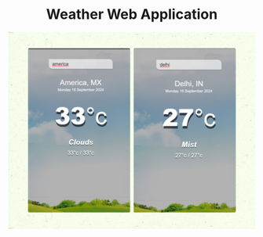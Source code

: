 <h1 align="center">Weather Web Application</h1>
 <img src="https://github.com/Viraj-prodigy-Task/Prodigy-WD-05/blob/main/Weather.png" alt="Weather Web Application" >
